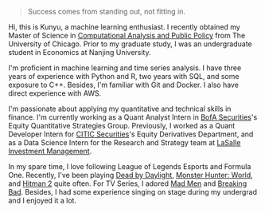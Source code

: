 > Success comes from standing out, not fitting in.

Hi, this is Kunyu, a machine learning enthusiast. I recently obtained my Master of Science in [Computational Analysis and Public Policy](https://capp.uchicago.edu/) from The University of Chicago. Prior to my graduate study, I was an undergraduate student in Economics at Nanjing University.

I'm proficient in machine learning and time series analysis. I have three years of experience with Python and R, two years with SQL, and some exposure to C++. Besides, I'm familiar with Git and Docker. I also have direct experience with AWS.

I'm passionate about applying my quantitative and technical skills in finance. I'm currently working as a Quant Analyst Intern in [BofA Securities](https://www.wikiwand.com/en/BofA_Securities)'s Equity Quantitative Strategies Group. Previously, I worked as a Quant Developer Intern for [CITIC Securities](https://www.wikiwand.com/en/CITIC_Securities)'s Equity Derivatives Department, and as a Data Science Intern for the Research and Strategy team at [LaSalle Investment Management](https://www.wikiwand.com/en/LaSalle_Investment_Management).

In my spare time, I love following League of Legends Esports and Formula One. Recently, I've been playing [Dead by Daylight](https://www.wikiwand.com/en/Dead_by_Daylight), [Monster Hunter: World](https://www.wikiwand.com/en/Monster_Hunter:_World), and [Hitman 2](https://www.wikiwand.com/en/Hitman_2_(2018_video_game)) quite often. For TV Series, I adored [Mad Men](https://www.wikiwand.com/en/Mad_Men) and [Breaking Bad](https://www.wikiwand.com/en/Breaking_Bad). Besides, I had some experience singing on stage during my undergrad and I enjoyed it a lot.

